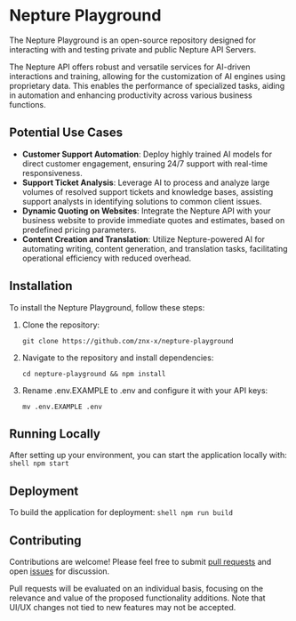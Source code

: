 # Nepture Playground

The Nepture Playground is an open-source repository designed for interacting with and testing private and public Nepture API Servers.

The Nepture API offers robust and versatile services for AI-driven interactions and training, allowing for the customization of AI engines using proprietary data. This enables the performance of specialized tasks, aiding in automation and enhancing productivity across various business functions.

## Potential Use Cases

- **Customer Support Automation**: Deploy highly trained AI models for direct customer engagement, ensuring 24/7 support with real-time responsiveness.
- **Support Ticket Analysis**: Leverage AI to process and analyze large volumes of resolved support tickets and knowledge bases, assisting support analysts in identifying solutions to common client issues.
- **Dynamic Quoting on Websites**: Integrate the Nepture API with your business website to provide immediate quotes and estimates, based on predefined pricing parameters.
- **Content Creation and Translation**: Utilize Nepture-powered AI for automating writing, content generation, and translation tasks, facilitating operational efficiency with reduced overhead.

## Installation

To install the Nepture Playground, follow these steps:

1. Clone the repository:
    ```shell
    git clone https://github.com/znx-x/nepture-playground
    ```
2. Navigate to the repository and install dependencies:
    ```shell
    cd nepture-playground && npm install
    ```
3. Rename .env.EXAMPLE to .env and configure it with your API keys:
    ```shell
    mv .env.EXAMPLE .env
    ```

## Running Locally

After setting up your environment, you can start the application locally with:
    ```shell
    npm start
    ```

## Deployment

To build the application for deployment:
    ```shell
    npm run build
    ```

## Contributing

Contributions are welcome! Please feel free to submit [pull requests](https://github.com/znx-x/nepture-playground/pulls) and open [issues](https://github.com/znx-x/nepture-playground/issues) for discussion.

Pull requests will be evaluated on an individual basis, focusing on the relevance and value of the proposed functionality additions. Note that UI/UX changes not tied to new features may not be accepted.